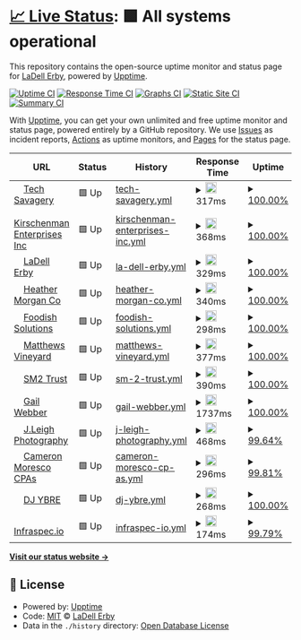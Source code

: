 # [📈 Live Status](https://ladellerby.github.io/uptime-monitoring): <!--live status--> **🟩 All systems operational**

This repository contains the open-source uptime monitor and status page for [LaDell Erby](https://ladellerby.github.io/uptime-monitoring), powered by [Upptime](https://github.com/upptime/upptime).

[![Uptime CI](https://github.com/ladellerby/uptime-monitoring/workflows/Uptime%20CI/badge.svg)](https://github.com/ladellerby/uptime-monitoring/actions?query=workflow%3A%22Uptime+CI%22)
[![Response Time CI](https://github.com/ladellerby/uptime-monitoring/workflows/Response%20Time%20CI/badge.svg)](https://github.com/ladellerby/uptime-monitoring/actions?query=workflow%3A%22Response+Time+CI%22)
[![Graphs CI](https://github.com/ladellerby/uptime-monitoring/workflows/Graphs%20CI/badge.svg)](https://github.com/ladellerby/uptime-monitoring/actions?query=workflow%3A%22Graphs+CI%22)
[![Static Site CI](https://github.com/ladellerby/uptime-monitoring/workflows/Static%20Site%20CI/badge.svg)](https://github.com/ladellerby/uptime-monitoring/actions?query=workflow%3A%22Static+Site+CI%22)
[![Summary CI](https://github.com/ladellerby/uptime-monitoring/workflows/Summary%20CI/badge.svg)](https://github.com/ladellerby/uptime-monitoring/actions?query=workflow%3A%22Summary+CI%22)

With [Upptime](https://upptime.js.org), you can get your own unlimited and free uptime monitor and status page, powered entirely by a GitHub repository. We use [Issues](https://github.com/ladellerby/uptime-monitoring/issues) as incident reports, [Actions](https://github.com/ladellerby/uptime-monitoring/actions) as uptime monitors, and [Pages](https://ladellerby.github.io/uptime-monitoring) for the status page.

<!--start: status pages-->
<!-- This summary is generated by Upptime (https://github.com/upptime/upptime) -->
<!-- Do not edit this manually, your changes will be overwritten -->
<!-- prettier-ignore -->
| URL | Status | History | Response Time | Uptime |
| --- | ------ | ------- | ------------- | ------ |
| <img alt="" src="https://favicons.githubusercontent.com/techsavagery.net" height="13"> [Tech Savagery](https://techsavagery.net) | 🟩 Up | [tech-savagery.yml](https://github.com/TechSavagery/uptime-monitoring/commits/HEAD/history/tech-savagery.yml) | <details><summary><img alt="Response time graph" src="./graphs/tech-savagery/response-time-week.png" height="20"> 317ms</summary><br><a href="https://ladellerby.github.io/uptime-monitoring/history/tech-savagery"><img alt="Response time 469" src="https://img.shields.io/endpoint?url=https%3A%2F%2Fraw.githubusercontent.com%2FTechSavagery%2Fuptime-monitoring%2FHEAD%2Fapi%2Ftech-savagery%2Fresponse-time.json"></a><br><a href="https://ladellerby.github.io/uptime-monitoring/history/tech-savagery"><img alt="24-hour response time 272" src="https://img.shields.io/endpoint?url=https%3A%2F%2Fraw.githubusercontent.com%2FTechSavagery%2Fuptime-monitoring%2FHEAD%2Fapi%2Ftech-savagery%2Fresponse-time-day.json"></a><br><a href="https://ladellerby.github.io/uptime-monitoring/history/tech-savagery"><img alt="7-day response time 317" src="https://img.shields.io/endpoint?url=https%3A%2F%2Fraw.githubusercontent.com%2FTechSavagery%2Fuptime-monitoring%2FHEAD%2Fapi%2Ftech-savagery%2Fresponse-time-week.json"></a><br><a href="https://ladellerby.github.io/uptime-monitoring/history/tech-savagery"><img alt="30-day response time 469" src="https://img.shields.io/endpoint?url=https%3A%2F%2Fraw.githubusercontent.com%2FTechSavagery%2Fuptime-monitoring%2FHEAD%2Fapi%2Ftech-savagery%2Fresponse-time-month.json"></a><br><a href="https://ladellerby.github.io/uptime-monitoring/history/tech-savagery"><img alt="1-year response time 469" src="https://img.shields.io/endpoint?url=https%3A%2F%2Fraw.githubusercontent.com%2FTechSavagery%2Fuptime-monitoring%2FHEAD%2Fapi%2Ftech-savagery%2Fresponse-time-year.json"></a></details> | <details><summary><a href="https://ladellerby.github.io/uptime-monitoring/history/tech-savagery">100.00%</a></summary><a href="https://ladellerby.github.io/uptime-monitoring/history/tech-savagery"><img alt="All-time uptime 98.02%" src="https://img.shields.io/endpoint?url=https%3A%2F%2Fraw.githubusercontent.com%2FTechSavagery%2Fuptime-monitoring%2FHEAD%2Fapi%2Ftech-savagery%2Fuptime.json"></a><br><a href="https://ladellerby.github.io/uptime-monitoring/history/tech-savagery"><img alt="24-hour uptime 100.00%" src="https://img.shields.io/endpoint?url=https%3A%2F%2Fraw.githubusercontent.com%2FTechSavagery%2Fuptime-monitoring%2FHEAD%2Fapi%2Ftech-savagery%2Fuptime-day.json"></a><br><a href="https://ladellerby.github.io/uptime-monitoring/history/tech-savagery"><img alt="7-day uptime 100.00%" src="https://img.shields.io/endpoint?url=https%3A%2F%2Fraw.githubusercontent.com%2FTechSavagery%2Fuptime-monitoring%2FHEAD%2Fapi%2Ftech-savagery%2Fuptime-week.json"></a><br><a href="https://ladellerby.github.io/uptime-monitoring/history/tech-savagery"><img alt="30-day uptime 98.00%" src="https://img.shields.io/endpoint?url=https%3A%2F%2Fraw.githubusercontent.com%2FTechSavagery%2Fuptime-monitoring%2FHEAD%2Fapi%2Ftech-savagery%2Fuptime-month.json"></a><br><a href="https://ladellerby.github.io/uptime-monitoring/history/tech-savagery"><img alt="1-year uptime 98.02%" src="https://img.shields.io/endpoint?url=https%3A%2F%2Fraw.githubusercontent.com%2FTechSavagery%2Fuptime-monitoring%2FHEAD%2Fapi%2Ftech-savagery%2Fuptime-year.json"></a></details>
| <img alt="" src="https://favicons.githubusercontent.com/www.kirschenman.com" height="13"> [Kirschenman Enterprises Inc](https://www.kirschenman.com/) | 🟩 Up | [kirschenman-enterprises-inc.yml](https://github.com/TechSavagery/uptime-monitoring/commits/HEAD/history/kirschenman-enterprises-inc.yml) | <details><summary><img alt="Response time graph" src="./graphs/kirschenman-enterprises-inc/response-time-week.png" height="20"> 368ms</summary><br><a href="https://ladellerby.github.io/uptime-monitoring/history/kirschenman-enterprises-inc"><img alt="Response time 1376" src="https://img.shields.io/endpoint?url=https%3A%2F%2Fraw.githubusercontent.com%2FTechSavagery%2Fuptime-monitoring%2FHEAD%2Fapi%2Fkirschenman-enterprises-inc%2Fresponse-time.json"></a><br><a href="https://ladellerby.github.io/uptime-monitoring/history/kirschenman-enterprises-inc"><img alt="24-hour response time 323" src="https://img.shields.io/endpoint?url=https%3A%2F%2Fraw.githubusercontent.com%2FTechSavagery%2Fuptime-monitoring%2FHEAD%2Fapi%2Fkirschenman-enterprises-inc%2Fresponse-time-day.json"></a><br><a href="https://ladellerby.github.io/uptime-monitoring/history/kirschenman-enterprises-inc"><img alt="7-day response time 368" src="https://img.shields.io/endpoint?url=https%3A%2F%2Fraw.githubusercontent.com%2FTechSavagery%2Fuptime-monitoring%2FHEAD%2Fapi%2Fkirschenman-enterprises-inc%2Fresponse-time-week.json"></a><br><a href="https://ladellerby.github.io/uptime-monitoring/history/kirschenman-enterprises-inc"><img alt="30-day response time 1376" src="https://img.shields.io/endpoint?url=https%3A%2F%2Fraw.githubusercontent.com%2FTechSavagery%2Fuptime-monitoring%2FHEAD%2Fapi%2Fkirschenman-enterprises-inc%2Fresponse-time-month.json"></a><br><a href="https://ladellerby.github.io/uptime-monitoring/history/kirschenman-enterprises-inc"><img alt="1-year response time 1376" src="https://img.shields.io/endpoint?url=https%3A%2F%2Fraw.githubusercontent.com%2FTechSavagery%2Fuptime-monitoring%2FHEAD%2Fapi%2Fkirschenman-enterprises-inc%2Fresponse-time-year.json"></a></details> | <details><summary><a href="https://ladellerby.github.io/uptime-monitoring/history/kirschenman-enterprises-inc">100.00%</a></summary><a href="https://ladellerby.github.io/uptime-monitoring/history/kirschenman-enterprises-inc"><img alt="All-time uptime 97.72%" src="https://img.shields.io/endpoint?url=https%3A%2F%2Fraw.githubusercontent.com%2FTechSavagery%2Fuptime-monitoring%2FHEAD%2Fapi%2Fkirschenman-enterprises-inc%2Fuptime.json"></a><br><a href="https://ladellerby.github.io/uptime-monitoring/history/kirschenman-enterprises-inc"><img alt="24-hour uptime 100.00%" src="https://img.shields.io/endpoint?url=https%3A%2F%2Fraw.githubusercontent.com%2FTechSavagery%2Fuptime-monitoring%2FHEAD%2Fapi%2Fkirschenman-enterprises-inc%2Fuptime-day.json"></a><br><a href="https://ladellerby.github.io/uptime-monitoring/history/kirschenman-enterprises-inc"><img alt="7-day uptime 100.00%" src="https://img.shields.io/endpoint?url=https%3A%2F%2Fraw.githubusercontent.com%2FTechSavagery%2Fuptime-monitoring%2FHEAD%2Fapi%2Fkirschenman-enterprises-inc%2Fuptime-week.json"></a><br><a href="https://ladellerby.github.io/uptime-monitoring/history/kirschenman-enterprises-inc"><img alt="30-day uptime 97.70%" src="https://img.shields.io/endpoint?url=https%3A%2F%2Fraw.githubusercontent.com%2FTechSavagery%2Fuptime-monitoring%2FHEAD%2Fapi%2Fkirschenman-enterprises-inc%2Fuptime-month.json"></a><br><a href="https://ladellerby.github.io/uptime-monitoring/history/kirschenman-enterprises-inc"><img alt="1-year uptime 97.72%" src="https://img.shields.io/endpoint?url=https%3A%2F%2Fraw.githubusercontent.com%2FTechSavagery%2Fuptime-monitoring%2FHEAD%2Fapi%2Fkirschenman-enterprises-inc%2Fuptime-year.json"></a></details>
| <img alt="" src="https://favicons.githubusercontent.com/ladellerby.com" height="13"> [LaDell Erby](https://ladellerby.com) | 🟩 Up | [la-dell-erby.yml](https://github.com/TechSavagery/uptime-monitoring/commits/HEAD/history/la-dell-erby.yml) | <details><summary><img alt="Response time graph" src="./graphs/la-dell-erby/response-time-week.png" height="20"> 329ms</summary><br><a href="https://ladellerby.github.io/uptime-monitoring/history/la-dell-erby"><img alt="Response time 341" src="https://img.shields.io/endpoint?url=https%3A%2F%2Fraw.githubusercontent.com%2FTechSavagery%2Fuptime-monitoring%2FHEAD%2Fapi%2Fla-dell-erby%2Fresponse-time.json"></a><br><a href="https://ladellerby.github.io/uptime-monitoring/history/la-dell-erby"><img alt="24-hour response time 265" src="https://img.shields.io/endpoint?url=https%3A%2F%2Fraw.githubusercontent.com%2FTechSavagery%2Fuptime-monitoring%2FHEAD%2Fapi%2Fla-dell-erby%2Fresponse-time-day.json"></a><br><a href="https://ladellerby.github.io/uptime-monitoring/history/la-dell-erby"><img alt="7-day response time 329" src="https://img.shields.io/endpoint?url=https%3A%2F%2Fraw.githubusercontent.com%2FTechSavagery%2Fuptime-monitoring%2FHEAD%2Fapi%2Fla-dell-erby%2Fresponse-time-week.json"></a><br><a href="https://ladellerby.github.io/uptime-monitoring/history/la-dell-erby"><img alt="30-day response time 341" src="https://img.shields.io/endpoint?url=https%3A%2F%2Fraw.githubusercontent.com%2FTechSavagery%2Fuptime-monitoring%2FHEAD%2Fapi%2Fla-dell-erby%2Fresponse-time-month.json"></a><br><a href="https://ladellerby.github.io/uptime-monitoring/history/la-dell-erby"><img alt="1-year response time 341" src="https://img.shields.io/endpoint?url=https%3A%2F%2Fraw.githubusercontent.com%2FTechSavagery%2Fuptime-monitoring%2FHEAD%2Fapi%2Fla-dell-erby%2Fresponse-time-year.json"></a></details> | <details><summary><a href="https://ladellerby.github.io/uptime-monitoring/history/la-dell-erby">100.00%</a></summary><a href="https://ladellerby.github.io/uptime-monitoring/history/la-dell-erby"><img alt="All-time uptime 100.00%" src="https://img.shields.io/endpoint?url=https%3A%2F%2Fraw.githubusercontent.com%2FTechSavagery%2Fuptime-monitoring%2FHEAD%2Fapi%2Fla-dell-erby%2Fuptime.json"></a><br><a href="https://ladellerby.github.io/uptime-monitoring/history/la-dell-erby"><img alt="24-hour uptime 100.00%" src="https://img.shields.io/endpoint?url=https%3A%2F%2Fraw.githubusercontent.com%2FTechSavagery%2Fuptime-monitoring%2FHEAD%2Fapi%2Fla-dell-erby%2Fuptime-day.json"></a><br><a href="https://ladellerby.github.io/uptime-monitoring/history/la-dell-erby"><img alt="7-day uptime 100.00%" src="https://img.shields.io/endpoint?url=https%3A%2F%2Fraw.githubusercontent.com%2FTechSavagery%2Fuptime-monitoring%2FHEAD%2Fapi%2Fla-dell-erby%2Fuptime-week.json"></a><br><a href="https://ladellerby.github.io/uptime-monitoring/history/la-dell-erby"><img alt="30-day uptime 100.00%" src="https://img.shields.io/endpoint?url=https%3A%2F%2Fraw.githubusercontent.com%2FTechSavagery%2Fuptime-monitoring%2FHEAD%2Fapi%2Fla-dell-erby%2Fuptime-month.json"></a><br><a href="https://ladellerby.github.io/uptime-monitoring/history/la-dell-erby"><img alt="1-year uptime 100.00%" src="https://img.shields.io/endpoint?url=https%3A%2F%2Fraw.githubusercontent.com%2FTechSavagery%2Fuptime-monitoring%2FHEAD%2Fapi%2Fla-dell-erby%2Fuptime-year.json"></a></details>
| <img alt="" src="https://favicons.githubusercontent.com/heathermorgan.co" height="13"> [Heather Morgan Co](https://heathermorgan.co) | 🟩 Up | [heather-morgan-co.yml](https://github.com/TechSavagery/uptime-monitoring/commits/HEAD/history/heather-morgan-co.yml) | <details><summary><img alt="Response time graph" src="./graphs/heather-morgan-co/response-time-week.png" height="20"> 340ms</summary><br><a href="https://ladellerby.github.io/uptime-monitoring/history/heather-morgan-co"><img alt="Response time 1122" src="https://img.shields.io/endpoint?url=https%3A%2F%2Fraw.githubusercontent.com%2FTechSavagery%2Fuptime-monitoring%2FHEAD%2Fapi%2Fheather-morgan-co%2Fresponse-time.json"></a><br><a href="https://ladellerby.github.io/uptime-monitoring/history/heather-morgan-co"><img alt="24-hour response time 309" src="https://img.shields.io/endpoint?url=https%3A%2F%2Fraw.githubusercontent.com%2FTechSavagery%2Fuptime-monitoring%2FHEAD%2Fapi%2Fheather-morgan-co%2Fresponse-time-day.json"></a><br><a href="https://ladellerby.github.io/uptime-monitoring/history/heather-morgan-co"><img alt="7-day response time 340" src="https://img.shields.io/endpoint?url=https%3A%2F%2Fraw.githubusercontent.com%2FTechSavagery%2Fuptime-monitoring%2FHEAD%2Fapi%2Fheather-morgan-co%2Fresponse-time-week.json"></a><br><a href="https://ladellerby.github.io/uptime-monitoring/history/heather-morgan-co"><img alt="30-day response time 1122" src="https://img.shields.io/endpoint?url=https%3A%2F%2Fraw.githubusercontent.com%2FTechSavagery%2Fuptime-monitoring%2FHEAD%2Fapi%2Fheather-morgan-co%2Fresponse-time-month.json"></a><br><a href="https://ladellerby.github.io/uptime-monitoring/history/heather-morgan-co"><img alt="1-year response time 1122" src="https://img.shields.io/endpoint?url=https%3A%2F%2Fraw.githubusercontent.com%2FTechSavagery%2Fuptime-monitoring%2FHEAD%2Fapi%2Fheather-morgan-co%2Fresponse-time-year.json"></a></details> | <details><summary><a href="https://ladellerby.github.io/uptime-monitoring/history/heather-morgan-co">100.00%</a></summary><a href="https://ladellerby.github.io/uptime-monitoring/history/heather-morgan-co"><img alt="All-time uptime 97.05%" src="https://img.shields.io/endpoint?url=https%3A%2F%2Fraw.githubusercontent.com%2FTechSavagery%2Fuptime-monitoring%2FHEAD%2Fapi%2Fheather-morgan-co%2Fuptime.json"></a><br><a href="https://ladellerby.github.io/uptime-monitoring/history/heather-morgan-co"><img alt="24-hour uptime 100.00%" src="https://img.shields.io/endpoint?url=https%3A%2F%2Fraw.githubusercontent.com%2FTechSavagery%2Fuptime-monitoring%2FHEAD%2Fapi%2Fheather-morgan-co%2Fuptime-day.json"></a><br><a href="https://ladellerby.github.io/uptime-monitoring/history/heather-morgan-co"><img alt="7-day uptime 100.00%" src="https://img.shields.io/endpoint?url=https%3A%2F%2Fraw.githubusercontent.com%2FTechSavagery%2Fuptime-monitoring%2FHEAD%2Fapi%2Fheather-morgan-co%2Fuptime-week.json"></a><br><a href="https://ladellerby.github.io/uptime-monitoring/history/heather-morgan-co"><img alt="30-day uptime 97.02%" src="https://img.shields.io/endpoint?url=https%3A%2F%2Fraw.githubusercontent.com%2FTechSavagery%2Fuptime-monitoring%2FHEAD%2Fapi%2Fheather-morgan-co%2Fuptime-month.json"></a><br><a href="https://ladellerby.github.io/uptime-monitoring/history/heather-morgan-co"><img alt="1-year uptime 97.05%" src="https://img.shields.io/endpoint?url=https%3A%2F%2Fraw.githubusercontent.com%2FTechSavagery%2Fuptime-monitoring%2FHEAD%2Fapi%2Fheather-morgan-co%2Fuptime-year.json"></a></details>
| <img alt="" src="https://favicons.githubusercontent.com/foodishsolutions.com" height="13"> [Foodish Solutions](https://foodishsolutions.com) | 🟩 Up | [foodish-solutions.yml](https://github.com/TechSavagery/uptime-monitoring/commits/HEAD/history/foodish-solutions.yml) | <details><summary><img alt="Response time graph" src="./graphs/foodish-solutions/response-time-week.png" height="20"> 298ms</summary><br><a href="https://ladellerby.github.io/uptime-monitoring/history/foodish-solutions"><img alt="Response time 333" src="https://img.shields.io/endpoint?url=https%3A%2F%2Fraw.githubusercontent.com%2FTechSavagery%2Fuptime-monitoring%2FHEAD%2Fapi%2Ffoodish-solutions%2Fresponse-time.json"></a><br><a href="https://ladellerby.github.io/uptime-monitoring/history/foodish-solutions"><img alt="24-hour response time 264" src="https://img.shields.io/endpoint?url=https%3A%2F%2Fraw.githubusercontent.com%2FTechSavagery%2Fuptime-monitoring%2FHEAD%2Fapi%2Ffoodish-solutions%2Fresponse-time-day.json"></a><br><a href="https://ladellerby.github.io/uptime-monitoring/history/foodish-solutions"><img alt="7-day response time 298" src="https://img.shields.io/endpoint?url=https%3A%2F%2Fraw.githubusercontent.com%2FTechSavagery%2Fuptime-monitoring%2FHEAD%2Fapi%2Ffoodish-solutions%2Fresponse-time-week.json"></a><br><a href="https://ladellerby.github.io/uptime-monitoring/history/foodish-solutions"><img alt="30-day response time 333" src="https://img.shields.io/endpoint?url=https%3A%2F%2Fraw.githubusercontent.com%2FTechSavagery%2Fuptime-monitoring%2FHEAD%2Fapi%2Ffoodish-solutions%2Fresponse-time-month.json"></a><br><a href="https://ladellerby.github.io/uptime-monitoring/history/foodish-solutions"><img alt="1-year response time 333" src="https://img.shields.io/endpoint?url=https%3A%2F%2Fraw.githubusercontent.com%2FTechSavagery%2Fuptime-monitoring%2FHEAD%2Fapi%2Ffoodish-solutions%2Fresponse-time-year.json"></a></details> | <details><summary><a href="https://ladellerby.github.io/uptime-monitoring/history/foodish-solutions">100.00%</a></summary><a href="https://ladellerby.github.io/uptime-monitoring/history/foodish-solutions"><img alt="All-time uptime 97.50%" src="https://img.shields.io/endpoint?url=https%3A%2F%2Fraw.githubusercontent.com%2FTechSavagery%2Fuptime-monitoring%2FHEAD%2Fapi%2Ffoodish-solutions%2Fuptime.json"></a><br><a href="https://ladellerby.github.io/uptime-monitoring/history/foodish-solutions"><img alt="24-hour uptime 100.00%" src="https://img.shields.io/endpoint?url=https%3A%2F%2Fraw.githubusercontent.com%2FTechSavagery%2Fuptime-monitoring%2FHEAD%2Fapi%2Ffoodish-solutions%2Fuptime-day.json"></a><br><a href="https://ladellerby.github.io/uptime-monitoring/history/foodish-solutions"><img alt="7-day uptime 100.00%" src="https://img.shields.io/endpoint?url=https%3A%2F%2Fraw.githubusercontent.com%2FTechSavagery%2Fuptime-monitoring%2FHEAD%2Fapi%2Ffoodish-solutions%2Fuptime-week.json"></a><br><a href="https://ladellerby.github.io/uptime-monitoring/history/foodish-solutions"><img alt="30-day uptime 97.48%" src="https://img.shields.io/endpoint?url=https%3A%2F%2Fraw.githubusercontent.com%2FTechSavagery%2Fuptime-monitoring%2FHEAD%2Fapi%2Ffoodish-solutions%2Fuptime-month.json"></a><br><a href="https://ladellerby.github.io/uptime-monitoring/history/foodish-solutions"><img alt="1-year uptime 97.50%" src="https://img.shields.io/endpoint?url=https%3A%2F%2Fraw.githubusercontent.com%2FTechSavagery%2Fuptime-monitoring%2FHEAD%2Fapi%2Ffoodish-solutions%2Fuptime-year.json"></a></details>
| <img alt="" src="https://favicons.githubusercontent.com/matthewsvineyard.com" height="13"> [Matthews Vineyard](https://matthewsvineyard.com) | 🟩 Up | [matthews-vineyard.yml](https://github.com/TechSavagery/uptime-monitoring/commits/HEAD/history/matthews-vineyard.yml) | <details><summary><img alt="Response time graph" src="./graphs/matthews-vineyard/response-time-week.png" height="20"> 377ms</summary><br><a href="https://ladellerby.github.io/uptime-monitoring/history/matthews-vineyard"><img alt="Response time 442" src="https://img.shields.io/endpoint?url=https%3A%2F%2Fraw.githubusercontent.com%2FTechSavagery%2Fuptime-monitoring%2FHEAD%2Fapi%2Fmatthews-vineyard%2Fresponse-time.json"></a><br><a href="https://ladellerby.github.io/uptime-monitoring/history/matthews-vineyard"><img alt="24-hour response time 316" src="https://img.shields.io/endpoint?url=https%3A%2F%2Fraw.githubusercontent.com%2FTechSavagery%2Fuptime-monitoring%2FHEAD%2Fapi%2Fmatthews-vineyard%2Fresponse-time-day.json"></a><br><a href="https://ladellerby.github.io/uptime-monitoring/history/matthews-vineyard"><img alt="7-day response time 377" src="https://img.shields.io/endpoint?url=https%3A%2F%2Fraw.githubusercontent.com%2FTechSavagery%2Fuptime-monitoring%2FHEAD%2Fapi%2Fmatthews-vineyard%2Fresponse-time-week.json"></a><br><a href="https://ladellerby.github.io/uptime-monitoring/history/matthews-vineyard"><img alt="30-day response time 442" src="https://img.shields.io/endpoint?url=https%3A%2F%2Fraw.githubusercontent.com%2FTechSavagery%2Fuptime-monitoring%2FHEAD%2Fapi%2Fmatthews-vineyard%2Fresponse-time-month.json"></a><br><a href="https://ladellerby.github.io/uptime-monitoring/history/matthews-vineyard"><img alt="1-year response time 442" src="https://img.shields.io/endpoint?url=https%3A%2F%2Fraw.githubusercontent.com%2FTechSavagery%2Fuptime-monitoring%2FHEAD%2Fapi%2Fmatthews-vineyard%2Fresponse-time-year.json"></a></details> | <details><summary><a href="https://ladellerby.github.io/uptime-monitoring/history/matthews-vineyard">100.00%</a></summary><a href="https://ladellerby.github.io/uptime-monitoring/history/matthews-vineyard"><img alt="All-time uptime 97.82%" src="https://img.shields.io/endpoint?url=https%3A%2F%2Fraw.githubusercontent.com%2FTechSavagery%2Fuptime-monitoring%2FHEAD%2Fapi%2Fmatthews-vineyard%2Fuptime.json"></a><br><a href="https://ladellerby.github.io/uptime-monitoring/history/matthews-vineyard"><img alt="24-hour uptime 100.00%" src="https://img.shields.io/endpoint?url=https%3A%2F%2Fraw.githubusercontent.com%2FTechSavagery%2Fuptime-monitoring%2FHEAD%2Fapi%2Fmatthews-vineyard%2Fuptime-day.json"></a><br><a href="https://ladellerby.github.io/uptime-monitoring/history/matthews-vineyard"><img alt="7-day uptime 100.00%" src="https://img.shields.io/endpoint?url=https%3A%2F%2Fraw.githubusercontent.com%2FTechSavagery%2Fuptime-monitoring%2FHEAD%2Fapi%2Fmatthews-vineyard%2Fuptime-week.json"></a><br><a href="https://ladellerby.github.io/uptime-monitoring/history/matthews-vineyard"><img alt="30-day uptime 97.80%" src="https://img.shields.io/endpoint?url=https%3A%2F%2Fraw.githubusercontent.com%2FTechSavagery%2Fuptime-monitoring%2FHEAD%2Fapi%2Fmatthews-vineyard%2Fuptime-month.json"></a><br><a href="https://ladellerby.github.io/uptime-monitoring/history/matthews-vineyard"><img alt="1-year uptime 97.82%" src="https://img.shields.io/endpoint?url=https%3A%2F%2Fraw.githubusercontent.com%2FTechSavagery%2Fuptime-monitoring%2FHEAD%2Fapi%2Fmatthews-vineyard%2Fuptime-year.json"></a></details>
| <img alt="" src="https://favicons.githubusercontent.com/sm2trust.com" height="13"> [SM2 Trust](https://sm2trust.com) | 🟩 Up | [sm-2-trust.yml](https://github.com/TechSavagery/uptime-monitoring/commits/HEAD/history/sm-2-trust.yml) | <details><summary><img alt="Response time graph" src="./graphs/sm-2-trust/response-time-week.png" height="20"> 390ms</summary><br><a href="https://ladellerby.github.io/uptime-monitoring/history/sm-2-trust"><img alt="Response time 426" src="https://img.shields.io/endpoint?url=https%3A%2F%2Fraw.githubusercontent.com%2FTechSavagery%2Fuptime-monitoring%2FHEAD%2Fapi%2Fsm-2-trust%2Fresponse-time.json"></a><br><a href="https://ladellerby.github.io/uptime-monitoring/history/sm-2-trust"><img alt="24-hour response time 313" src="https://img.shields.io/endpoint?url=https%3A%2F%2Fraw.githubusercontent.com%2FTechSavagery%2Fuptime-monitoring%2FHEAD%2Fapi%2Fsm-2-trust%2Fresponse-time-day.json"></a><br><a href="https://ladellerby.github.io/uptime-monitoring/history/sm-2-trust"><img alt="7-day response time 390" src="https://img.shields.io/endpoint?url=https%3A%2F%2Fraw.githubusercontent.com%2FTechSavagery%2Fuptime-monitoring%2FHEAD%2Fapi%2Fsm-2-trust%2Fresponse-time-week.json"></a><br><a href="https://ladellerby.github.io/uptime-monitoring/history/sm-2-trust"><img alt="30-day response time 426" src="https://img.shields.io/endpoint?url=https%3A%2F%2Fraw.githubusercontent.com%2FTechSavagery%2Fuptime-monitoring%2FHEAD%2Fapi%2Fsm-2-trust%2Fresponse-time-month.json"></a><br><a href="https://ladellerby.github.io/uptime-monitoring/history/sm-2-trust"><img alt="1-year response time 426" src="https://img.shields.io/endpoint?url=https%3A%2F%2Fraw.githubusercontent.com%2FTechSavagery%2Fuptime-monitoring%2FHEAD%2Fapi%2Fsm-2-trust%2Fresponse-time-year.json"></a></details> | <details><summary><a href="https://ladellerby.github.io/uptime-monitoring/history/sm-2-trust">100.00%</a></summary><a href="https://ladellerby.github.io/uptime-monitoring/history/sm-2-trust"><img alt="All-time uptime 97.58%" src="https://img.shields.io/endpoint?url=https%3A%2F%2Fraw.githubusercontent.com%2FTechSavagery%2Fuptime-monitoring%2FHEAD%2Fapi%2Fsm-2-trust%2Fuptime.json"></a><br><a href="https://ladellerby.github.io/uptime-monitoring/history/sm-2-trust"><img alt="24-hour uptime 100.00%" src="https://img.shields.io/endpoint?url=https%3A%2F%2Fraw.githubusercontent.com%2FTechSavagery%2Fuptime-monitoring%2FHEAD%2Fapi%2Fsm-2-trust%2Fuptime-day.json"></a><br><a href="https://ladellerby.github.io/uptime-monitoring/history/sm-2-trust"><img alt="7-day uptime 100.00%" src="https://img.shields.io/endpoint?url=https%3A%2F%2Fraw.githubusercontent.com%2FTechSavagery%2Fuptime-monitoring%2FHEAD%2Fapi%2Fsm-2-trust%2Fuptime-week.json"></a><br><a href="https://ladellerby.github.io/uptime-monitoring/history/sm-2-trust"><img alt="30-day uptime 97.56%" src="https://img.shields.io/endpoint?url=https%3A%2F%2Fraw.githubusercontent.com%2FTechSavagery%2Fuptime-monitoring%2FHEAD%2Fapi%2Fsm-2-trust%2Fuptime-month.json"></a><br><a href="https://ladellerby.github.io/uptime-monitoring/history/sm-2-trust"><img alt="1-year uptime 97.58%" src="https://img.shields.io/endpoint?url=https%3A%2F%2Fraw.githubusercontent.com%2FTechSavagery%2Fuptime-monitoring%2FHEAD%2Fapi%2Fsm-2-trust%2Fuptime-year.json"></a></details>
| <img alt="" src="https://favicons.githubusercontent.com/gailwebber.com" height="13"> [Gail Webber](https://gailwebber.com) | 🟩 Up | [gail-webber.yml](https://github.com/TechSavagery/uptime-monitoring/commits/HEAD/history/gail-webber.yml) | <details><summary><img alt="Response time graph" src="./graphs/gail-webber/response-time-week.png" height="20"> 1737ms</summary><br><a href="https://ladellerby.github.io/uptime-monitoring/history/gail-webber"><img alt="Response time 1690" src="https://img.shields.io/endpoint?url=https%3A%2F%2Fraw.githubusercontent.com%2FTechSavagery%2Fuptime-monitoring%2FHEAD%2Fapi%2Fgail-webber%2Fresponse-time.json"></a><br><a href="https://ladellerby.github.io/uptime-monitoring/history/gail-webber"><img alt="24-hour response time 1824" src="https://img.shields.io/endpoint?url=https%3A%2F%2Fraw.githubusercontent.com%2FTechSavagery%2Fuptime-monitoring%2FHEAD%2Fapi%2Fgail-webber%2Fresponse-time-day.json"></a><br><a href="https://ladellerby.github.io/uptime-monitoring/history/gail-webber"><img alt="7-day response time 1737" src="https://img.shields.io/endpoint?url=https%3A%2F%2Fraw.githubusercontent.com%2FTechSavagery%2Fuptime-monitoring%2FHEAD%2Fapi%2Fgail-webber%2Fresponse-time-week.json"></a><br><a href="https://ladellerby.github.io/uptime-monitoring/history/gail-webber"><img alt="30-day response time 1690" src="https://img.shields.io/endpoint?url=https%3A%2F%2Fraw.githubusercontent.com%2FTechSavagery%2Fuptime-monitoring%2FHEAD%2Fapi%2Fgail-webber%2Fresponse-time-month.json"></a><br><a href="https://ladellerby.github.io/uptime-monitoring/history/gail-webber"><img alt="1-year response time 1690" src="https://img.shields.io/endpoint?url=https%3A%2F%2Fraw.githubusercontent.com%2FTechSavagery%2Fuptime-monitoring%2FHEAD%2Fapi%2Fgail-webber%2Fresponse-time-year.json"></a></details> | <details><summary><a href="https://ladellerby.github.io/uptime-monitoring/history/gail-webber">100.00%</a></summary><a href="https://ladellerby.github.io/uptime-monitoring/history/gail-webber"><img alt="All-time uptime 99.77%" src="https://img.shields.io/endpoint?url=https%3A%2F%2Fraw.githubusercontent.com%2FTechSavagery%2Fuptime-monitoring%2FHEAD%2Fapi%2Fgail-webber%2Fuptime.json"></a><br><a href="https://ladellerby.github.io/uptime-monitoring/history/gail-webber"><img alt="24-hour uptime 100.00%" src="https://img.shields.io/endpoint?url=https%3A%2F%2Fraw.githubusercontent.com%2FTechSavagery%2Fuptime-monitoring%2FHEAD%2Fapi%2Fgail-webber%2Fuptime-day.json"></a><br><a href="https://ladellerby.github.io/uptime-monitoring/history/gail-webber"><img alt="7-day uptime 100.00%" src="https://img.shields.io/endpoint?url=https%3A%2F%2Fraw.githubusercontent.com%2FTechSavagery%2Fuptime-monitoring%2FHEAD%2Fapi%2Fgail-webber%2Fuptime-week.json"></a><br><a href="https://ladellerby.github.io/uptime-monitoring/history/gail-webber"><img alt="30-day uptime 99.76%" src="https://img.shields.io/endpoint?url=https%3A%2F%2Fraw.githubusercontent.com%2FTechSavagery%2Fuptime-monitoring%2FHEAD%2Fapi%2Fgail-webber%2Fuptime-month.json"></a><br><a href="https://ladellerby.github.io/uptime-monitoring/history/gail-webber"><img alt="1-year uptime 99.77%" src="https://img.shields.io/endpoint?url=https%3A%2F%2Fraw.githubusercontent.com%2FTechSavagery%2Fuptime-monitoring%2FHEAD%2Fapi%2Fgail-webber%2Fuptime-year.json"></a></details>
| <img alt="" src="https://favicons.githubusercontent.com/jleighphotography.org" height="13"> [J.Leigh Photography](https://jleighphotography.org) | 🟩 Up | [j-leigh-photography.yml](https://github.com/TechSavagery/uptime-monitoring/commits/HEAD/history/j-leigh-photography.yml) | <details><summary><img alt="Response time graph" src="./graphs/j-leigh-photography/response-time-week.png" height="20"> 468ms</summary><br><a href="https://ladellerby.github.io/uptime-monitoring/history/j-leigh-photography"><img alt="Response time 682" src="https://img.shields.io/endpoint?url=https%3A%2F%2Fraw.githubusercontent.com%2FTechSavagery%2Fuptime-monitoring%2FHEAD%2Fapi%2Fj-leigh-photography%2Fresponse-time.json"></a><br><a href="https://ladellerby.github.io/uptime-monitoring/history/j-leigh-photography"><img alt="24-hour response time 402" src="https://img.shields.io/endpoint?url=https%3A%2F%2Fraw.githubusercontent.com%2FTechSavagery%2Fuptime-monitoring%2FHEAD%2Fapi%2Fj-leigh-photography%2Fresponse-time-day.json"></a><br><a href="https://ladellerby.github.io/uptime-monitoring/history/j-leigh-photography"><img alt="7-day response time 468" src="https://img.shields.io/endpoint?url=https%3A%2F%2Fraw.githubusercontent.com%2FTechSavagery%2Fuptime-monitoring%2FHEAD%2Fapi%2Fj-leigh-photography%2Fresponse-time-week.json"></a><br><a href="https://ladellerby.github.io/uptime-monitoring/history/j-leigh-photography"><img alt="30-day response time 682" src="https://img.shields.io/endpoint?url=https%3A%2F%2Fraw.githubusercontent.com%2FTechSavagery%2Fuptime-monitoring%2FHEAD%2Fapi%2Fj-leigh-photography%2Fresponse-time-month.json"></a><br><a href="https://ladellerby.github.io/uptime-monitoring/history/j-leigh-photography"><img alt="1-year response time 682" src="https://img.shields.io/endpoint?url=https%3A%2F%2Fraw.githubusercontent.com%2FTechSavagery%2Fuptime-monitoring%2FHEAD%2Fapi%2Fj-leigh-photography%2Fresponse-time-year.json"></a></details> | <details><summary><a href="https://ladellerby.github.io/uptime-monitoring/history/j-leigh-photography">99.64%</a></summary><a href="https://ladellerby.github.io/uptime-monitoring/history/j-leigh-photography"><img alt="All-time uptime 99.80%" src="https://img.shields.io/endpoint?url=https%3A%2F%2Fraw.githubusercontent.com%2FTechSavagery%2Fuptime-monitoring%2FHEAD%2Fapi%2Fj-leigh-photography%2Fuptime.json"></a><br><a href="https://ladellerby.github.io/uptime-monitoring/history/j-leigh-photography"><img alt="24-hour uptime 100.00%" src="https://img.shields.io/endpoint?url=https%3A%2F%2Fraw.githubusercontent.com%2FTechSavagery%2Fuptime-monitoring%2FHEAD%2Fapi%2Fj-leigh-photography%2Fuptime-day.json"></a><br><a href="https://ladellerby.github.io/uptime-monitoring/history/j-leigh-photography"><img alt="7-day uptime 99.64%" src="https://img.shields.io/endpoint?url=https%3A%2F%2Fraw.githubusercontent.com%2FTechSavagery%2Fuptime-monitoring%2FHEAD%2Fapi%2Fj-leigh-photography%2Fuptime-week.json"></a><br><a href="https://ladellerby.github.io/uptime-monitoring/history/j-leigh-photography"><img alt="30-day uptime 99.80%" src="https://img.shields.io/endpoint?url=https%3A%2F%2Fraw.githubusercontent.com%2FTechSavagery%2Fuptime-monitoring%2FHEAD%2Fapi%2Fj-leigh-photography%2Fuptime-month.json"></a><br><a href="https://ladellerby.github.io/uptime-monitoring/history/j-leigh-photography"><img alt="1-year uptime 99.80%" src="https://img.shields.io/endpoint?url=https%3A%2F%2Fraw.githubusercontent.com%2FTechSavagery%2Fuptime-monitoring%2FHEAD%2Fapi%2Fj-leigh-photography%2Fuptime-year.json"></a></details>
| <img alt="" src="https://favicons.githubusercontent.com/www.cameronmorescocpas.com" height="13"> [Cameron Moresco CPAs](https://www.cameronmorescocpas.com) | 🟩 Up | [cameron-moresco-cp-as.yml](https://github.com/TechSavagery/uptime-monitoring/commits/HEAD/history/cameron-moresco-cp-as.yml) | <details><summary><img alt="Response time graph" src="./graphs/cameron-moresco-cp-as/response-time-week.png" height="20"> 296ms</summary><br><a href="https://ladellerby.github.io/uptime-monitoring/history/cameron-moresco-cp-as"><img alt="Response time 603" src="https://img.shields.io/endpoint?url=https%3A%2F%2Fraw.githubusercontent.com%2FTechSavagery%2Fuptime-monitoring%2FHEAD%2Fapi%2Fcameron-moresco-cp-as%2Fresponse-time.json"></a><br><a href="https://ladellerby.github.io/uptime-monitoring/history/cameron-moresco-cp-as"><img alt="24-hour response time 390" src="https://img.shields.io/endpoint?url=https%3A%2F%2Fraw.githubusercontent.com%2FTechSavagery%2Fuptime-monitoring%2FHEAD%2Fapi%2Fcameron-moresco-cp-as%2Fresponse-time-day.json"></a><br><a href="https://ladellerby.github.io/uptime-monitoring/history/cameron-moresco-cp-as"><img alt="7-day response time 296" src="https://img.shields.io/endpoint?url=https%3A%2F%2Fraw.githubusercontent.com%2FTechSavagery%2Fuptime-monitoring%2FHEAD%2Fapi%2Fcameron-moresco-cp-as%2Fresponse-time-week.json"></a><br><a href="https://ladellerby.github.io/uptime-monitoring/history/cameron-moresco-cp-as"><img alt="30-day response time 603" src="https://img.shields.io/endpoint?url=https%3A%2F%2Fraw.githubusercontent.com%2FTechSavagery%2Fuptime-monitoring%2FHEAD%2Fapi%2Fcameron-moresco-cp-as%2Fresponse-time-month.json"></a><br><a href="https://ladellerby.github.io/uptime-monitoring/history/cameron-moresco-cp-as"><img alt="1-year response time 603" src="https://img.shields.io/endpoint?url=https%3A%2F%2Fraw.githubusercontent.com%2FTechSavagery%2Fuptime-monitoring%2FHEAD%2Fapi%2Fcameron-moresco-cp-as%2Fresponse-time-year.json"></a></details> | <details><summary><a href="https://ladellerby.github.io/uptime-monitoring/history/cameron-moresco-cp-as">99.81%</a></summary><a href="https://ladellerby.github.io/uptime-monitoring/history/cameron-moresco-cp-as"><img alt="All-time uptime 99.21%" src="https://img.shields.io/endpoint?url=https%3A%2F%2Fraw.githubusercontent.com%2FTechSavagery%2Fuptime-monitoring%2FHEAD%2Fapi%2Fcameron-moresco-cp-as%2Fuptime.json"></a><br><a href="https://ladellerby.github.io/uptime-monitoring/history/cameron-moresco-cp-as"><img alt="24-hour uptime 100.00%" src="https://img.shields.io/endpoint?url=https%3A%2F%2Fraw.githubusercontent.com%2FTechSavagery%2Fuptime-monitoring%2FHEAD%2Fapi%2Fcameron-moresco-cp-as%2Fuptime-day.json"></a><br><a href="https://ladellerby.github.io/uptime-monitoring/history/cameron-moresco-cp-as"><img alt="7-day uptime 99.81%" src="https://img.shields.io/endpoint?url=https%3A%2F%2Fraw.githubusercontent.com%2FTechSavagery%2Fuptime-monitoring%2FHEAD%2Fapi%2Fcameron-moresco-cp-as%2Fuptime-week.json"></a><br><a href="https://ladellerby.github.io/uptime-monitoring/history/cameron-moresco-cp-as"><img alt="30-day uptime 99.20%" src="https://img.shields.io/endpoint?url=https%3A%2F%2Fraw.githubusercontent.com%2FTechSavagery%2Fuptime-monitoring%2FHEAD%2Fapi%2Fcameron-moresco-cp-as%2Fuptime-month.json"></a><br><a href="https://ladellerby.github.io/uptime-monitoring/history/cameron-moresco-cp-as"><img alt="1-year uptime 99.21%" src="https://img.shields.io/endpoint?url=https%3A%2F%2Fraw.githubusercontent.com%2FTechSavagery%2Fuptime-monitoring%2FHEAD%2Fapi%2Fcameron-moresco-cp-as%2Fuptime-year.json"></a></details>
| <img alt="" src="https://favicons.githubusercontent.com/www.djybre.com" height="13"> [DJ YBRE](https://www.djybre.com) | 🟩 Up | [dj-ybre.yml](https://github.com/TechSavagery/uptime-monitoring/commits/HEAD/history/dj-ybre.yml) | <details><summary><img alt="Response time graph" src="./graphs/dj-ybre/response-time-week.png" height="20"> 268ms</summary><br><a href="https://ladellerby.github.io/uptime-monitoring/history/dj-ybre"><img alt="Response time 228" src="https://img.shields.io/endpoint?url=https%3A%2F%2Fraw.githubusercontent.com%2FTechSavagery%2Fuptime-monitoring%2FHEAD%2Fapi%2Fdj-ybre%2Fresponse-time.json"></a><br><a href="https://ladellerby.github.io/uptime-monitoring/history/dj-ybre"><img alt="24-hour response time 208" src="https://img.shields.io/endpoint?url=https%3A%2F%2Fraw.githubusercontent.com%2FTechSavagery%2Fuptime-monitoring%2FHEAD%2Fapi%2Fdj-ybre%2Fresponse-time-day.json"></a><br><a href="https://ladellerby.github.io/uptime-monitoring/history/dj-ybre"><img alt="7-day response time 268" src="https://img.shields.io/endpoint?url=https%3A%2F%2Fraw.githubusercontent.com%2FTechSavagery%2Fuptime-monitoring%2FHEAD%2Fapi%2Fdj-ybre%2Fresponse-time-week.json"></a><br><a href="https://ladellerby.github.io/uptime-monitoring/history/dj-ybre"><img alt="30-day response time 228" src="https://img.shields.io/endpoint?url=https%3A%2F%2Fraw.githubusercontent.com%2FTechSavagery%2Fuptime-monitoring%2FHEAD%2Fapi%2Fdj-ybre%2Fresponse-time-month.json"></a><br><a href="https://ladellerby.github.io/uptime-monitoring/history/dj-ybre"><img alt="1-year response time 228" src="https://img.shields.io/endpoint?url=https%3A%2F%2Fraw.githubusercontent.com%2FTechSavagery%2Fuptime-monitoring%2FHEAD%2Fapi%2Fdj-ybre%2Fresponse-time-year.json"></a></details> | <details><summary><a href="https://ladellerby.github.io/uptime-monitoring/history/dj-ybre">100.00%</a></summary><a href="https://ladellerby.github.io/uptime-monitoring/history/dj-ybre"><img alt="All-time uptime 100.00%" src="https://img.shields.io/endpoint?url=https%3A%2F%2Fraw.githubusercontent.com%2FTechSavagery%2Fuptime-monitoring%2FHEAD%2Fapi%2Fdj-ybre%2Fuptime.json"></a><br><a href="https://ladellerby.github.io/uptime-monitoring/history/dj-ybre"><img alt="24-hour uptime 100.00%" src="https://img.shields.io/endpoint?url=https%3A%2F%2Fraw.githubusercontent.com%2FTechSavagery%2Fuptime-monitoring%2FHEAD%2Fapi%2Fdj-ybre%2Fuptime-day.json"></a><br><a href="https://ladellerby.github.io/uptime-monitoring/history/dj-ybre"><img alt="7-day uptime 100.00%" src="https://img.shields.io/endpoint?url=https%3A%2F%2Fraw.githubusercontent.com%2FTechSavagery%2Fuptime-monitoring%2FHEAD%2Fapi%2Fdj-ybre%2Fuptime-week.json"></a><br><a href="https://ladellerby.github.io/uptime-monitoring/history/dj-ybre"><img alt="30-day uptime 100.00%" src="https://img.shields.io/endpoint?url=https%3A%2F%2Fraw.githubusercontent.com%2FTechSavagery%2Fuptime-monitoring%2FHEAD%2Fapi%2Fdj-ybre%2Fuptime-month.json"></a><br><a href="https://ladellerby.github.io/uptime-monitoring/history/dj-ybre"><img alt="1-year uptime 100.00%" src="https://img.shields.io/endpoint?url=https%3A%2F%2Fraw.githubusercontent.com%2FTechSavagery%2Fuptime-monitoring%2FHEAD%2Fapi%2Fdj-ybre%2Fuptime-year.json"></a></details>
| <img alt="" src="https://favicons.githubusercontent.com/www.infraspec.io" height="13"> [Infraspec.io](https://www.infraspec.io) | 🟩 Up | [infraspec-io.yml](https://github.com/TechSavagery/uptime-monitoring/commits/HEAD/history/infraspec-io.yml) | <details><summary><img alt="Response time graph" src="./graphs/infraspec-io/response-time-week.png" height="20"> 174ms</summary><br><a href="https://ladellerby.github.io/uptime-monitoring/history/infraspec-io"><img alt="Response time 161" src="https://img.shields.io/endpoint?url=https%3A%2F%2Fraw.githubusercontent.com%2FTechSavagery%2Fuptime-monitoring%2FHEAD%2Fapi%2Finfraspec-io%2Fresponse-time.json"></a><br><a href="https://ladellerby.github.io/uptime-monitoring/history/infraspec-io"><img alt="24-hour response time 199" src="https://img.shields.io/endpoint?url=https%3A%2F%2Fraw.githubusercontent.com%2FTechSavagery%2Fuptime-monitoring%2FHEAD%2Fapi%2Finfraspec-io%2Fresponse-time-day.json"></a><br><a href="https://ladellerby.github.io/uptime-monitoring/history/infraspec-io"><img alt="7-day response time 174" src="https://img.shields.io/endpoint?url=https%3A%2F%2Fraw.githubusercontent.com%2FTechSavagery%2Fuptime-monitoring%2FHEAD%2Fapi%2Finfraspec-io%2Fresponse-time-week.json"></a><br><a href="https://ladellerby.github.io/uptime-monitoring/history/infraspec-io"><img alt="30-day response time 161" src="https://img.shields.io/endpoint?url=https%3A%2F%2Fraw.githubusercontent.com%2FTechSavagery%2Fuptime-monitoring%2FHEAD%2Fapi%2Finfraspec-io%2Fresponse-time-month.json"></a><br><a href="https://ladellerby.github.io/uptime-monitoring/history/infraspec-io"><img alt="1-year response time 161" src="https://img.shields.io/endpoint?url=https%3A%2F%2Fraw.githubusercontent.com%2FTechSavagery%2Fuptime-monitoring%2FHEAD%2Fapi%2Finfraspec-io%2Fresponse-time-year.json"></a></details> | <details><summary><a href="https://ladellerby.github.io/uptime-monitoring/history/infraspec-io">99.79%</a></summary><a href="https://ladellerby.github.io/uptime-monitoring/history/infraspec-io"><img alt="All-time uptime 99.88%" src="https://img.shields.io/endpoint?url=https%3A%2F%2Fraw.githubusercontent.com%2FTechSavagery%2Fuptime-monitoring%2FHEAD%2Fapi%2Finfraspec-io%2Fuptime.json"></a><br><a href="https://ladellerby.github.io/uptime-monitoring/history/infraspec-io"><img alt="24-hour uptime 100.00%" src="https://img.shields.io/endpoint?url=https%3A%2F%2Fraw.githubusercontent.com%2FTechSavagery%2Fuptime-monitoring%2FHEAD%2Fapi%2Finfraspec-io%2Fuptime-day.json"></a><br><a href="https://ladellerby.github.io/uptime-monitoring/history/infraspec-io"><img alt="7-day uptime 99.79%" src="https://img.shields.io/endpoint?url=https%3A%2F%2Fraw.githubusercontent.com%2FTechSavagery%2Fuptime-monitoring%2FHEAD%2Fapi%2Finfraspec-io%2Fuptime-week.json"></a><br><a href="https://ladellerby.github.io/uptime-monitoring/history/infraspec-io"><img alt="30-day uptime 99.88%" src="https://img.shields.io/endpoint?url=https%3A%2F%2Fraw.githubusercontent.com%2FTechSavagery%2Fuptime-monitoring%2FHEAD%2Fapi%2Finfraspec-io%2Fuptime-month.json"></a><br><a href="https://ladellerby.github.io/uptime-monitoring/history/infraspec-io"><img alt="1-year uptime 99.88%" src="https://img.shields.io/endpoint?url=https%3A%2F%2Fraw.githubusercontent.com%2FTechSavagery%2Fuptime-monitoring%2FHEAD%2Fapi%2Finfraspec-io%2Fuptime-year.json"></a></details>

<!--end: status pages-->

[**Visit our status website →**](https://ladellerby.github.io/uptime-monitoring)

## 📄 License

- Powered by: [Upptime](https://github.com/upptime/upptime)
- Code: [MIT](./LICENSE) © [LaDell Erby](https://ladellerby.github.io/uptime-monitoring)
- Data in the `./history` directory: [Open Database License](https://opendatacommons.org/licenses/odbl/1-0/)
